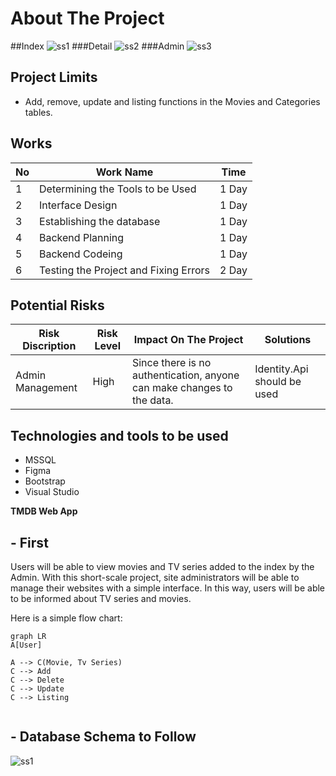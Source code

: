 # About The Project

##Index
![ss1](https://github.com/xHolland0/TMDB-Web-App/assets/81883631/e42e97b3-1396-436b-bdbc-0da94913539b)
###Detail
![ss2](https://github.com/xHolland0/TMDB-Web-App/assets/81883631/2bc6f397-623a-4644-9a45-43af7616cb27)
###Admin
![ss3](https://github.com/xHolland0/TMDB-Web-App/assets/81883631/29f42699-b806-4fb6-8a3d-57fba553e707)

## Project Limits
- Add, remove, update and listing functions in the Movies and Categories tables.

## Works
| No  | Work Name | Time |
| ------------- | ------------- | ------------- |
| 1 | Determining the Tools to be Used  | 1 Day  |
| 2 | Interface Design  | 1 Day  |
| 3 | Establishing the database  | 1 Day  |
| 4 | Backend Planning  | 1 Day  |
| 5 | Backend Codeing  | 1 Day  |
| 6 | Testing the Project and Fixing Errors  | 2 Day  |

## Potential Risks
| Risk Discription  | Risk Level | Impact On The Project | Solutions |
| ------------- | ------------- | ------------- | ------------- |
| Admin Management | High | Since there is no authentication, anyone can make changes to the data. | Identity.Api should be used  |

## Technologies and tools to be used
* MSSQL
* Figma
* Bootstrap
* Visual Studio

**TMDB Web App**

## **- First**

Users will be able to view movies and TV series added to the index by the Admin.
With this short-scale project, site administrators will be able to manage their websites with a simple interface. In this way, users will be able to be informed about TV series and movies.

Here is a simple flow chart:

```mermaid
graph LR
A[User]

A --> C(Movie, Tv Series)
C --> Add
C --> Delete
C --> Update
C --> Listing


```
  ## **- Database Schema to Follow**      
![ss1](https://github.com/xHolland41/Pattisserie-Desktop-App/assets/81883631/9445092d-19d3-4fc1-a026-6f91438028ee)



